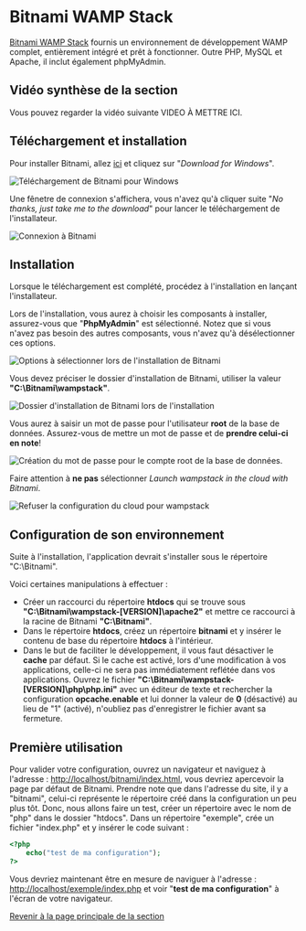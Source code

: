 # Bitnami WAMP Stack

[Bitnami WAMP Stack](https://bitnami.com/stack/wamp) fournis un environnement de développement WAMP complet, entièrement intégré et prêt à fonctionner. Outre PHP, MySQL et Apache, il inclut également phpMyAdmin.

## Vidéo synthèse de la section

Vous pouvez regarder la vidéo suivante VIDEO À METTRE ICI.

## Téléchargement et installation

Pour installer Bitnami, allez [ici](https://bitnami.com/stack/wamp/installer) et cliquez sur "_Download for Windows_".

![Téléchargement de Bitnami pour Windows](../images/download-for-windows-bitnami.PNG)

Une fênetre de connexion s'affichera, vous n'avez qu'à cliquer suite "_No thanks, just take me to the download_" pour lancer le téléchargement de l'installateur.

![Connexion à Bitnami](../images/connexion-bitnami.PNG)

## Installation

Lorsque le téléchargement est complété, procédez à l'installation en lançant l'installateur.

Lors de l'installation, vous aurez à choisir les composants à installer, assurez-vous que "__PhpMyAdmin__" est sélectionné. Notez que si vous n'avez pas besoin des autres composants, vous n'avez qu'à désélectionner ces options.

![Options à sélectionner lors de l'installation de Bitnami](../images/options-installation-bitnami.PNG)

Vous devez préciser le dossier d'installation de Bitnami, utiliser la valeur __"C:\Bitnami\wampstack"__.

![Dossier d'installation de Bitnami lors de l'installation](../images/dossier-installation-bitnami.PNG)

Vous aurez à saisir un mot de passe pour l'utilisateur __root__ de la base de données. Assurez-vous de mettre un mot de passe et de __prendre celui-ci en note__!

![Création du mot de passe pour le compte root de la base de données.](../images/creation-pw-root.PNG)

Faire attention à __ne pas__ sélectionner _Launch wampstack in the cloud with Bitnami_.

![Refuser la configuration du cloud pour wampstack](../images/cloud-wampstack.PNG)

## Configuration de son environnement

Suite à l'installation, l'application devrait s'installer sous le répertoire "C:\Bitnami".

Voici certaines manipulations à effectuer :

- Créer un raccourci du répertoire __htdocs__ qui se trouve sous __"C:\Bitnami\wampstack-[VERSION]\apache2"__ et mettre ce raccourci à la racine de Bitnami __"C:\Bitnami\"__.
- Dans le répertoire __htdocs__, créez un répertoire __bitnami__ et y insérer le contenu de base du répertoire __htdocs__ à l'intérieur.
- Dans le but de faciliter le développement, il vous faut désactiver le __cache__ par défaut. Si le cache est activé, lors d'une modification à vos applications, celle-ci ne sera pas immédiatement reflétée dans vos applications. Ouvrez le fichier __"C:\Bitnami\wampstack-[VERSION]\php\php.ini"__ avec un éditeur de texte et rechercher la configuration __opcache.enable__ et lui donner la valeur de __0__ (désactivé) au lieu de "1" (activé), n'oubliez pas d'enregistrer le fichier avant sa fermeture.

## Première utilisation

Pour valider votre configuration, ouvrez un navigateur et naviguez à l'adresse : <http://localhost/bitnami/index.html>, vous devriez apercevoir la page par défaut de Bitnami. Prendre note que dans l'adresse du site, il y a "bitnami", celui-ci représente le répertoire créé dans la configuration un peu plus tôt. Donc, nous allons faire un test, créer un répertoire avec le nom de "php" dans le dossier "htdocs". Dans un répertoire "exemple", crée un fichier "index.php" et y insérer le code suivant :

``` php
<?php
    echo("test de ma configuration");
?>
```

Vous devriez maintenant être en mesure de naviguer à l'adresse : <http://localhost/exemple/index.php> et voir "__test de ma configuration__" à l'écran de votre navigateur.

[Revenir à la page principale de la section](README.md)
